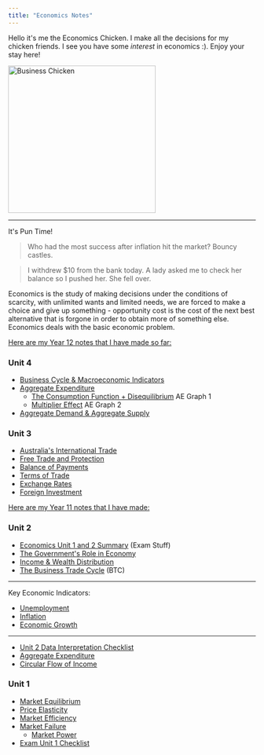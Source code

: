 ```yaml
---
title: "Economics Notes"
---
```


Hello it's me the Economics Chicken. I make all the decisions for my chicken friends. I see you have some *interest* in economics :). Enjoy your stay here!

<image src="/the-chicken-pen/assets/Economics_Chicken.png" alt="Business Chicken" width=300px />

---
It's Pun Time!
>Who had the most success after inflation hit the market? Bouncy castles.

>I withdrew $10 from the bank today. A lady asked me to check her balance so I pushed her. She fell over.

Economics is the study of making decisions under the conditions of scarcity, with unlimited wants and limited needs, we are forced to make a choice and give up something - opportunity cost is the cost of the next best alternative that is forgone in order to obtain more of something else. Economics deals with the basic economic problem.

<u>Here are my Year 12 notes that I have made so far:</u>

### Unit 4
- [Business Cycle & Macroeconomic Indicators](econs_year_12/Business-Cycle-and-Macroeconomic-Indicators.md)
- [Aggregate Expenditure](econs_year_12/Aggregate-Expenditure.md)
	- [The Consumption Function + Disequilibrium](econs_year_12/AE-Model.md) AE Graph 1
	- [Multiplier Effect](econs_year_12/Multiplier.md) AE Graph 2
- [Aggregate Demand & Aggregate Supply](econs_year_12/ADAS.md)


### Unit 3
- [Australia's International Trade](econs_year_12/Australias-International-Trade.md)
- [Free Trade and Protection](econs_year_12/Free-Trade-and-Protection.md)
- [Balance of Payments](econs_year_12/Balance-of-Payments.md)
- [Terms of Trade](econs_year_12/Terms-Of-Trade.md)
- [Exchange Rates](econs_year_12/Exchange-Rates.md)
- [Foreign Investment](econs_year_12/Foreign-Investment.md)


<u>Here are my Year 11 notes that I have made:</u>

### Unit 2
- [Economics Unit 1 and 2 Summary](econs_year_11/Economics-Exam-Two-Checklist.md) (Exam Stuff)
- [The Government's Role in Economy](econs_year_11/Government-in-Economy.md)
- [Income & Wealth Distribution](econs_year_11/Income-Distribution.md)
- [The Business Trade Cycle](econs_year_11/Business-Trade-Cycle.md) (BTC)

---
Key Economic Indicators:
- [Unemployment](econs_year_11/Unemployment.md)
- [Inflation](econs_year_11/Inflation.md)
- [Economic Growth](econs_year_11/Economic-Growth.md)

---
- [Unit 2 Data Interpretation Checklist](econs_year_11/Economics-Data-Interpretation-Unit-2-Checklist.md)
- [Aggregate Expenditure](econs_year_11/Aggregate-Expenditure.md)
- [Circular Flow of Income](econs_year_11/Circular-Flow-Income.md)
  
### Unit 1
- [Market Equilibrium](econs_year_11/Market-Equilibrium.md)
- [Price Elasticity](econs_year_11/Price-Elasticity.md)
- [Market Efficiency](econs_year_11/Market-Efficiency.md)
- [Market Failure](econs_year_11/Market-Failure.md)
	- [Market Power](econs_year_11/Market-Power.md)
- [Exam Unit 1 Checklist](econs_year_11/Economics-Exam-One-Checklist.md)
